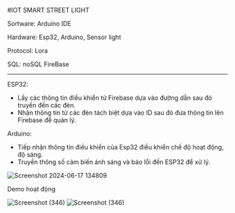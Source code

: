 #IOT SMART STREET LIGHT

Sortware: Arduino IDE

Hardware: Esp32, Arduino, Sensor light

Protocol: Lora 

SQL: noSQL FireBase

 --------------------------------------------------------------------------------
 ESP32:
   - Lấy các thông tin điều khiển từ Firebase dựa vào đường dẫn sau đó truyền đến các đèn.
   - Nhận thông tin từ các đèn tách biệt dựa vào ID sau đó đưa thông tin lên Firebase để quản lý.

Arduino: 
   - Tiếp nhận thông tin điều khiển của Esp32 điều khiển chế độ hoạt động, độ sáng. 
   - Truyền thông số cảm biến ánh sáng và báo lỗi đến ESP32 để xử lý.

![Screenshot 2024-06-17 134809](https://github.com/nnnguyen1604/IOT_SmartStreetLight/assets/124754446/4d50aafe-b4a3-47ba-9253-21ab5f543ac8)

Demo hoạt động 

![Screenshot (346)](https://github.com/nnnguyen1604/IOT_SmartStreetLight/assets/124754446/5a44920e-fff6-44ae-99e9-eaeff27fe3f6)
![Screenshot (346)](https://github.com/nnnguyen1604/IOT_SmartStreetLight/assets/124754446/cff3c740-e02a-4f50-9ef9-6bdd23e81ac8)

